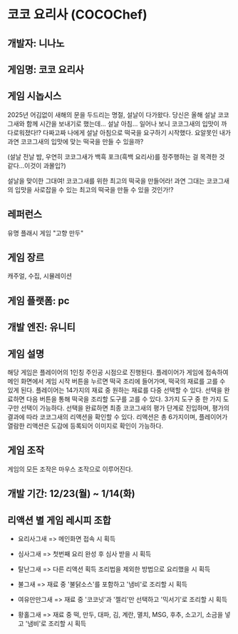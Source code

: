 # 코코 요리사 (COCOChef)

## 개발자: 니나노

## 게임명: 코코 요리사

## 게임 시놉시스

2025년 어김없이 새해의 문을 두드리는 명절, 설날이 다가왔다.
당신은 올해 설날 코코그새와 함께 시간을 보내기로 했는데...
설날 아침... 일어나 보니 코코그새의 입맛이 까다로워졌다!?
다짜고짜 나에게 설날 아침으로 떡국을 요구하기 시작했다.
요알못인 내가 과연 코코그새의 입맛에 맞는 떡국을 만들 수 있을까?

(설날 전날 밤, 우연히 코코그새가 백흑 포크(흑백 요리사)를 정주행하는 걸 목격한 것 같다...이것이 과몰입?)

설날을 맞이한 그대여! 코코그새를 위한 최고의 떡국을 만들어라!
과연 그대는 코코그새의 입맛을 사로잡을 수 있는 
최고의 떡국을 만들 수 있을 것인가!?

## 레퍼런스

유명 플래시 게임 "고향 만두"

## 게임 장르

캐주얼, 수집, 시뮬레이션

## 게임 플랫폼: pc

## 개발 엔진: 유니티

## 게임 설명

해당 게임은 플레이어의 1인칭 주인공 시점으로 진행된다.
플레이어가 게임에 접속하여 메인 화면에서 게임 시작 버튼을 누르면 떡국 조리에 들어가며, 떡국의 재료를 고를 수 있게 된다.
플레이어는 14가지의 재료 중 원하는 재료를 다중 선택할 수 있다. 선택을 완료하면 다음 버튼을 통해 떡국을 조리할 도구를 고를 수 있다. 3가지 도구 중 한 가지 도구만 선택이 가능하다.
선택을 완료하면 최종 코코그새의 평가 단계로 진입하며, 평가의 결과에 따라 코코그새의 리액션을 확인할 수 있다. 리액션은 총 6가지이며, 플레이어가 열람한 리액션은 도감에 등록되어 이미지로 확인이 가능하다.

## 게임 조작

게임의 모든 조작은 마우스 조작으로 이루어진다.

## 개발 기간: 12/23(월) ~ 1/14(화)

## 리액션 별 게임 레시피 조합

- 요리사그새 => 메인화면 접속 시 획득
  
- 심사그새 => 첫번째 요리 완성 후 심사 받을 시 획득
  
- 탈난그새 => 다른 리액션 획득 조리법을 제외한 방법으로 요리했을 시 획득
  
- 불그새 => 재료 중 '불닭소스'를 포함하고 '냄비'로 조리할 시 획득
  
- 여유만만그새 => 재료 중 '코코넛'과 '젤리'만 선택하고 '믹서기'로 조리할 시 획득
  
- 황홀그새 => 재료 중 떡, 만두, 대파, 김, 계란, 멸치, MSG, 후추, 소고기, 소금을 넣고 '냄비'로 조리할 시 획득
